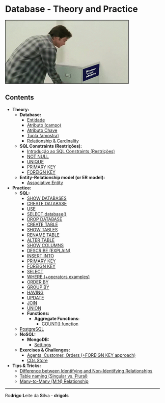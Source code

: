 # Database - Theory and Practice

![logo](res/logo.gif)  

## Contents

 - **Theory:**
   - **Database:**
     - [Entidade](modules/theory/database/entity.md)
     - [Atributo (campo)](modules/theory/database/attribute.md)
     - [Atributo Chave](modules/theory/database/key-attribute.md)
     - [Tupla (amostra)](modules/theory/database/tuple.md)
     - [Relationship & Cardinality](modules/theory/database/cardinality.md)
   - **SQL Constraints (Restrições):**
     - [Introdução ao SQL Constraints (Restrições)](modules/theory/sql-constraints/intro-to-constraints.md)
     - [NOT NULL](modules/theory/sql-constraints/not-null.md)
     - [UNIQUE](modules/theory/sql-constraints/unique.md)
     - [PRIMARY KEY](modules/theory/sql-constraints/primary-key.md)
     - [FOREIGN KEY](modules/theory/sql-constraints/foreign-key.md)
   - **Entity–Relationship model (or ER model):**
     - [Associative Entity](modules/theory/er-model/associative-entity.md)
 - **Practice:**
   - **SQL:**
     - [SHOW DATABASES](modules/practice/sql/show-databases.md)
     - [CREATE DATABASE](modules/practice/sql/create-database.md)
     - [USE](modules/practice/sql/use.md)
     - [SELECT database()](modules/practice/sql/select-dabase.md)
     - [DROP DATABASE](modules/practice/sql/drop-database.md)
     - [CREATE TABLE](modules/practice/sql/create-table.md)
     - [SHOW TABLES](modules/practice/sql/show-tables.md)
     - [RENAME TABLE](modules/practice/sql/rename-table.md)
     - [ALTER TABLE](modules/practice/sql/alter-table.md)
     - [SHOW COLUMNS](modules/practice/sql/show-columns.md)
     - [DESCRIBE (EXPLAIN)](modules/practice/sql/describe.md)
     - [INSERT INTO](modules/practice/sql/insert-into.md)
     - [PRIMARY KEY](modules/practice/sql/primary-key.md)
     - [FOREIGN KEY](modules/practice/sql/foreign-key.md)
     - [SELECT](modules/practice/sql/select.md)
     - [WHERE (+operators examples)](modules/practice/sql/where.md)
     - [ORDER BY](modules/practice/sql/order-by.md)
     - [GROUP BY](modules/practice/sql/group-by.md)
     - [HAVING](modules/practice/sql/having.md)
     - [UPDATE](modules/practice/sql/update.md)
     - [JOIN](modules/practice/sql/join.md)
     - [UNION](modules/practice/sql/union.md)
     - **Functions:**
       - **Aggregate Functions:**
         - [COUNT() function](modules/practice/sql/count-function.md)
   - [PostgreSQL](modules/practice/postgresql/)
   - **NoSQL:**
     - **MongoDB:**
       - [Settings](modules/practice/nosql/mongodb/settings)
   - **Exercises & Challenges:**
     - [Agents, Customer, Orders (+FOREIGN KEY approach)](modules/practice/exercises-challenges/agents-customer-orders.md)
     - [CDs Store](modules/practice/exercises-challenges/cds-store.md)
 - **Tips & Tricks:**
   - [Difference between Identifying and Non-Identifying Relationships](modules/tips-and-tricks/ir-and-non-ir.md)
   - [Table naming (Singular vs. Plural)](modules/tips-and-tricks/table-naming.md)
   - [Many-to-Many (M:N) Relationship](modules/tips-and-tricks/many-to-many-relationship.md)

---

Ro**drigo** **L**eite da **S**ilva - **drigols**
